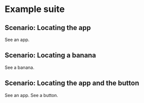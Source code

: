 # Example suite

## Scenario: Locating the app

See an app.

## Scenario: Locating a banana

See a banana.

## Scenario: Locating the app and the button

See an app. See a button.
